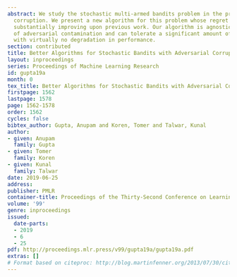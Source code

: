 ```yaml
---
abstract: We study the stochastic multi-armed bandits problem in the presence of adversarial
  corruption. We present a new algorithm for this problem whose regret is nearly optimal,
  substantially improving upon previous work. Our algorithm is agnostic to the level
  of adversarial contamination and can tolerate a significant amount of corruption
  with virtually no degradation in performance.
section: contributed
title: Better Algorithms for Stochastic Bandits with Adversarial Corruptions
layout: inproceedings
series: Proceedings of Machine Learning Research
id: gupta19a
month: 0
tex_title: Better Algorithms for Stochastic Bandits with Adversarial Corruptions
firstpage: 1562
lastpage: 1578
page: 1562-1578
order: 1562
cycles: false
bibtex_author: Gupta, Anupam and Koren, Tomer and Talwar, Kunal
author:
- given: Anupam
  family: Gupta
- given: Tomer
  family: Koren
- given: Kunal
  family: Talwar
date: 2019-06-25
address: 
publisher: PMLR
container-title: Proceedings of the Thirty-Second Conference on Learning Theory
volume: '99'
genre: inproceedings
issued:
  date-parts:
  - 2019
  - 6
  - 25
pdf: http://proceedings.mlr.press/v99/gupta19a/gupta19a.pdf
extras: []
# Format based on citeproc: http://blog.martinfenner.org/2013/07/30/citeproc-yaml-for-bibliographies/
---
```

